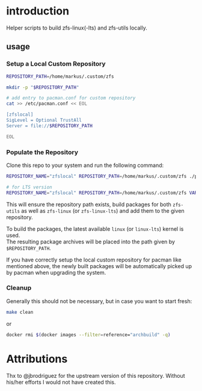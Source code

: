 # introduction

Helper scripts to build zfs-linux(-lts) and zfs-utils locally.

## usage

### Setup a Local Custom Repository

```bash
REPOSITORY_PATH=/home/markus/.custom/zfs

mkdir -p "$REPOSITORY_PATH"

# add entry to pacman.conf for custom repository
cat >> /etc/pacman.conf << EOL

[zfslocal]
SigLevel = Optional TrustAll
Server = file://$REPOSITORY_PATH

EOL
```

### Populate the Repository

Clone this repo to your system and run the following command:


```bash
REPOSITORY_NAME="zfslocal" REPOSITORY_PATH=/home/markus/.custom/zfs ./populate-package-repository.sh

# for LTS version
REPOSITORY_NAME="zfslocal" REPOSITORY_PATH=/home/markus/.custom/zfs VARIANT="lts" ./populate-package-repository.sh
```

This will ensure the repository path exists, build packages for both `zfs-utils` as well
 as `zfs-linux` (or `zfs-linux-lts`) and add them to the given repository.

To build the packages, the latest available `linux` (or `linux-lts`) kernel is used.  
The resulting package archives will be placed into the path given by `$REPOSITORY_PATH`.

If you have correctly setup the local custom repository for pacman like mentioned above, the newly built packages
will be automatically picked up by pacman when upgrading the system.

### Cleanup

Generally this should not be necessary, but in case you want to start fresh:

```bash
make clean
```

or

```bash
docker rmi $(docker images --filter=reference="archbuild" -q)
```

# Attributions

Thx to @jbrodriguez for the upstream version of this repository.
Without his/her efforts I would not have created this.

